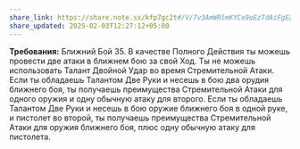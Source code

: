```yaml
---
share_link: https://share.note.sx/kfp7gc2t#/V/7v3AmWRlmKYCx9oEzTdAiFgE22hoe97TvuRt7JbU
share_updated: 2025-02-03T12:27:12+05:00
---
```

**Требования:** Ближний Бой 35.
В качестве Полного Действия ты можешь провести две атаки в ближнем бою за свой Ход. Ты не можешь использовать Талант Двойной Удар во время Стремительной Атаки. Если ты обладаешь Талантом Две Руки и несешь в бою два орудия ближнего боя, ты получаешь преимущества Стремительной Атаки для одного оружия и одну обычную атаку для второго. Если ты обладаешь Талантом Две Руки и несешь в бою оружие ближнего боя в одной руке, и пистолет во второй, ты получаешь преимущества Стремительной Атаки для оружия ближнего боя, плюс одну обычную атаку для пистолета.